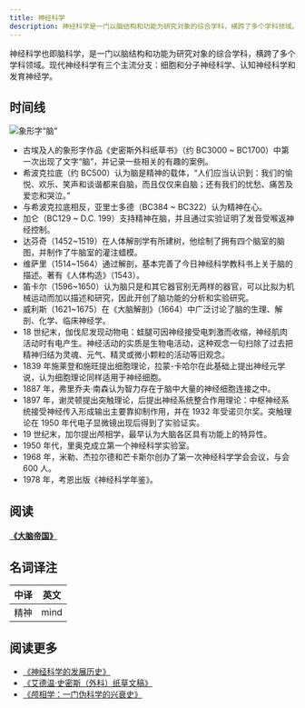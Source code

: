 ```yaml
---
title: 神经科学
description: 神经科学是一门以脑结构和功能为研究对象的综合学科，横跨了多个学科领域。现代神经科学有三个主流分支：细胞和分子神经科学、认知神经科学和发育神经学。
---
```


神经科学也即脑科学，是一门以脑结构和功能为研究对象的综合学科，横跨了多个学科领域。现代神经科学有三个主流分支：细胞和分子神经科学、认知神经科学和发育神经学。

## 时间线

![象形字“脑”](https://mgear-image.oss-cn-shanghai.aliyuncs.com/image/other/20211208004256.png?w=30)

* 古埃及人的象形字作品《史密斯外科纸草书》（约 BC3000 ~ BC1700）中第一次出现了文字“脑”，并记录一些相关的有趣的案例。
* 希波克拉底（约 BC500）认为脑是精神的载体，“人们应当认识到：我们的愉悦、欢乐、笑声和谈谐都来自脑，而且仅仅来自脑；还有我们的忧愁、痛苦及爱恋和哭泣。”
* 与希波克拉底相反，亚里士多德（BC384 ~ BC322）认为精神在心。
* 加仑（BC129 ~ D.C. 199）支持精神在脑，并且通过实验证明了发音受喉返神经控制。
* 达芬奇（1452~1519）在人体解剖学有所建树，他绘制了拥有四个脑室的脑图，并制作了牛脑室的灌注蜡模。
* 维萨里（1514~1564）通过解剖，基本完善了今日神经科学教科书上关于脑的描述。著有《人体构造》（1543）。
* 笛卡尔（1596~1650）认为脑只是和其它器官别无两样的器官，可以比拟为机械运动而加以描述和研究，因此开创了脑功能的分析和实验研究。
* 威利斯（1621~1675）在《大脑解剖》（1664）中广泛讨论了脑的生理、解剖、化学、临床神经学。
* 18 世纪末，伽伐尼发现动物电：蛙腿可因神经接受电刺激而收缩，神经肌肉活动时有电产生。神经活动的实质是生物电活动，这种观念一句扫除了过去把精神归结为灵魂、元气、精灵或微小颗粒的活动等旧观念。
* 1839 年施莱登和施旺提出细胞理论，拉蒙-卡哈尔在此基础上提出神经元学说，认为细胞理论同样适用于神经细胞。
* 1887 年，弗里乔夫·南森认为智力存在于脑中大量的神经细胞连接之中。
* 1897 年，谢灵顿提出突触理论，后提出神经系统整合作用理论：中枢神经系统接受神经传入形成输出主要靠抑制作用，并在 1932 年受诺贝尔奖。突触理论在 1950 年代电子显微镜出现后得到了实验证实。
* 19 世纪末，加尔提出颅相学，最早认为大脑各区具有功能上的特异性。
* 1950 年代，里奥克成立第一个神经科学实验室。
* 1968 年，米勒、杰拉尔德和芒卡斯尔创办了第一次神经科学学会会议，与会 600 人。
* 1978 年，考恩出版《神经科学年鉴》。

## 阅读

#### [《大脑帝国》](/_books/9787508692876)

## 名词译注

| 中译 | 英文 |
| ---- | ---- |
| 精神 | mind |

## 阅读更多

* [《神经科学的发展历史》](https://xueshu.baidu.com/usercenter/paper/show?paperid=13cd1e266dc30588916159be12586884&site=xueshu_se)
* [《艾德温·史密斯（外科）纸草文稿》](https://zhuanlan.zhihu.com/p/20420048)
* [《颅相学：一门伪科学的兴衰史》](https://baijiahao.baidu.com/s?id=1664289015456647938)

